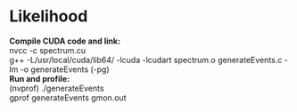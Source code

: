 # Likelihood
<b>Compile CUDA code and link:</b><br>
nvcc -c spectrum.cu <br>
g++ -L/usr/local/cuda/lib64/ -lcuda -lcudart spectrum.o generateEvents.c -lm -o generateEvents (-pg)<br>
<b>Run and profile:</b><br>
(nvprof) ./generateEvents<br>
gprof generateEvents gmon.out
